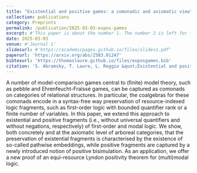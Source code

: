 ```yaml
---
title: "Existential and positive games: a comonadic and axiomatic view"
collection: publications
category: Preprints
permalink: /publication/2025-03-03-expos-games
excerpt: #'This paper is about the number 1. The number 2 is left for future work.'
date: 2025-03-03
venue: #'Journal 1'
slidesurl: #'https://academicpages.github.io/files/slides1.pdf'
paperurl: 'https://arxiv.org/abs/2503.01247'
bibtexurl: 'https://thomaslaure.github.io/files/exposgames.bib'
citation: 'S. Abramsky, T. Laure, L. Reggio &quot;Existential and positive games: a comonadic and axiomatic view.&quot'
---
```

A number of model-comparison games central to (finite) model theory, such as pebble and Ehrenfeucht-Fraïssé games, can be captured as comonads on categories of relational structures. In particular, the coalgebras for these comonads encode in a syntax-free way preservation of resource-indexed logic fragments, such as first-order logic with bounded quantifier rank or a finite number of variables.
In this paper, we extend this approach to existential and positive fragments (i.e., without universal quantifiers and without negations, respectively) of first-order and modal logic. We show, both concretely and at the axiomatic level of arboreal categories, that the preservation of existential fragments is characterised by the existence of so-called pathwise embeddings, while positive fragments are captured by a newly introduced notion of positive bisimulation. As an application, we offer a new proof of an equi-resource Lyndon positivity theorem for (multi)modal logic.
